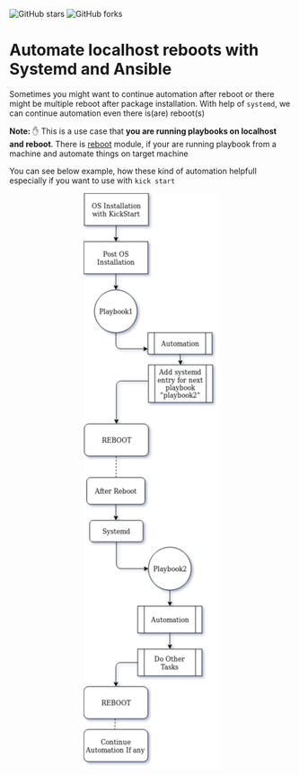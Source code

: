 ![GitHub stars](https://img.shields.io/github/stars/veerendra2/localhost-reboot-automation.svg?style=social)
![GitHub forks](https://img.shields.io/github/forks/veerendra2/localhost-reboot-automation.svg?style=for-the-badge)
# Automate localhost reboots with Systemd and Ansible

Sometimes you might want to continue automation after reboot or there might be multiple reboot after package installation. With help of `systemd`, we can continue automation even there is(are) reboot(s)

**Note:** :hand: This is a use case that **you are running playbooks on localhost and reboot**. There is [reboot](https://docs.ansible.com/ansible/latest/modules/reboot_module.html) module, if your are running playbook from a machine and automate things on target machine 

You can see below example, how these kind of automation helpfull especially if you want to use with `kick start`
<p align="center">
  <img src=https://raw.githubusercontent.com/veerendra2/localhost-reboot-automation/master/images/flow.png>
</p>
